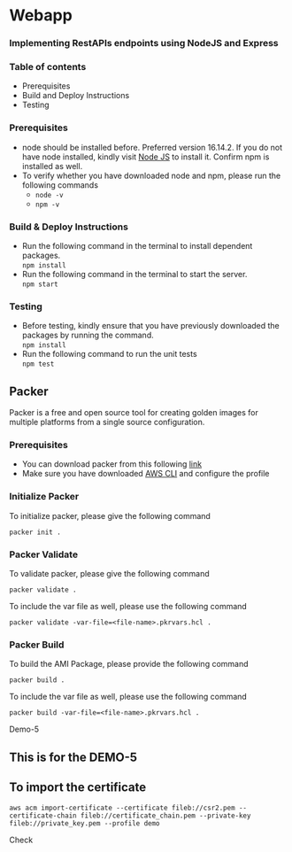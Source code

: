 # Webapp

### Implementing RestAPIs endpoints using NodeJS and Express

### Table of contents

- Prerequisites
- Build and Deploy Instructions
- Testing

### Prerequisites

- node should be installed before. Preferred version 16.14.2. If you do not have node installed, kindly visit [Node JS](https://nodejs.org/en/download/) to install it. Confirm npm is installed as well.
- To verify whether you have downloaded node and npm, please run the following commands
  - `node -v`
  - `npm -v`

### Build & Deploy Instructions

- Run the following command in the terminal to install dependent packages.\
  `npm install`
- Run the following command in the terminal to start the server.\
  `npm start`

### Testing

- Before testing, kindly ensure that you have previously downloaded the packages by running the command.\
  `npm install`
- Run the following command to run the unit tests\
  `npm test`

## Packer

Packer is a free and open source tool for creating golden images for multiple platforms from a single source configuration.

### Prerequisites

- You can download packer from this following [link](https://developer.hashicorp.com/packer/downloads)
- Make sure you have downloaded [AWS CLI](https://aws.amazon.com/cli/) and configure the profile

### Initialize Packer

To initialize packer, please give the following command

`packer init .`

### Packer Validate

To validate packer, please give the following command

`packer validate .`

To include the var file as well, please use the following command

`packer validate -var-file=<file-name>.pkrvars.hcl .`

### Packer Build

To build the AMI Package, please provide the following command

`packer build .`

To include the var file as well, please use the following command

`packer build -var-file=<file-name>.pkrvars.hcl .`

Demo-5

## This is for the DEMO-5

## To import the certificate

`aws acm import-certificate --certificate fileb://csr2.pem --certificate-chain fileb://certificate_chain.pem --private-key fileb://private_key.pem --profile demo`

Check
